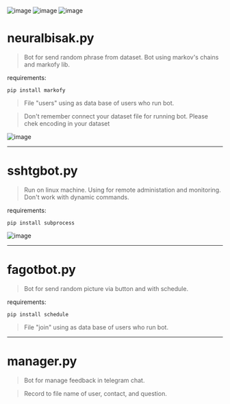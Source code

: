 ![image](https://img.shields.io/badge/version-python%203.7-blue) ![image](https://img.shields.io/badge/pip%20install-telebot-blue) ![image](https://img.shields.io/badge/pip%20install-pyTelegramBotAPI-blue)

# neuralbisak.py
>Bot for send random phrase from dataset. Bot using markov's chains and markofy lib.

requirements:
```
pip install markofy
```

>File "users" using as data base of users who run bot.

>Don't remember connect your dataset file for running bot. Please chek encoding in your dataset

![image](https://vakarian.website/readmepic/bisakbot.jpg)

-------

# sshtgbot.py
>Run on linux machine. Using for remote administation and monitoring. Don't work with dynamic commands.

requirements:
```
pip install subprocess
```

![image](https://vakarian.website/readmepic/sshbot.jpg)

-------

# fagotbot.py
>Bot for send random picture via button and with schedule.

requirements:
```
pip install schedule
```

>File "join" using as data base of users who run bot.


------
# manager.py
>Bot for manage feedback in telegram chat.

>Record to file name of user, contact, and question.

